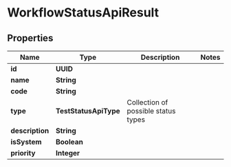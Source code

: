 

# WorkflowStatusApiResult


## Properties

| Name | Type | Description | Notes |
|------------ | ------------- | ------------- | -------------|
|**id** | **UUID** |  |  |
|**name** | **String** |  |  |
|**code** | **String** |  |  |
|**type** | **TestStatusApiType** | Collection of possible status types |  |
|**description** | **String** |  |  |
|**isSystem** | **Boolean** |  |  |
|**priority** | **Integer** |  |  |




